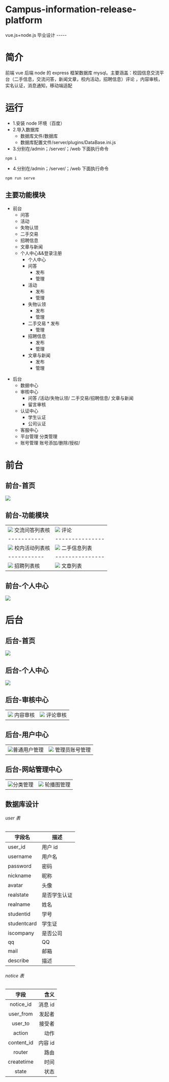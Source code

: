 # Campus-information-release-platform

vue.js+node.js 毕业设计 -----

# 简介

前端 vue 后端 node 的 express 框架数据库 mysql。主要涵盖：校园信息交流平台（二手信息，交流问答，新闻文章，校内活动，招聘信息）评论 ，内容审核，实名认证，消息通知，移动端适配

# 运行

- 1.安装 node 环境（百度）
- 2.导入数据库
  - 数据库文件/数据库
  - 数据库配置文件/server/plugins/DataBase.ini.js
- 3.分别在/admin；/server/；/web 下面执行命令

```
npm i
```

- 4.分别在/admin；/server/；/web 下面执行命令

```
npm run serve
```

## 主要功能模块

- 前台
  - 问答
  - 活动
  - 失物认领
  - 二手交易
  - 招聘信息
  - 文章与新闻
  - 个人中心&&登录注册
    - 个人中心
    * 问答
      - 发布
      - 管理
    * 活动
      - 发布
      - 管理
    * 失物认领
      - 发布
      - 管理
    * 二手交易 \* 发布
      - 管理
    * 招聘信息
      - 发布
      - 管理
    * 文章与新闻
      - 发布
      - 管理

* 后台
  - 数据中心
  - 审核中心
    - 问答 /活动/失物认领/ 二手交易/招聘信息/ 文章与新闻
    - 留言审核
  - 认证中心
    - 学生认证
    - 公司认证
  - 客服中心
  - 平台管理
    分类管理
  - 账号管理
    账号添加/删除/授权/

# 前台

## 前台-首页

<img  src="./tu/qt-sy.png">

## 前台-功能模块

|                                         |                                       |
| --------------------------------------- | ------------------------------------- |
| ![](./tu/qt-wd-list.png) 交流问答列表核 | ![](./tu/qt-pl.png) 评论              |
| -----------                             | ---------------                       |
| ![](./tu/qt-hd-list.png) 校内活动列表核 | ![](./tu/qt-es-list.png) 二手信息列表 |
| -----------                             | ---------------                       |
| ![](./tu/qt-wd-list.png) 招聘列表核     | ![](./tu/qt-wz-list.png) 文章列表     |

## 前台-个人中心

<img  src="./tu/qt-grzx.png">

# 后台

## 后台-首页

<img  src="./tu/ht-shouye.png">

## 后台-个人中心

<img  src="./tu/ht-gerenzhongxin.png">

## 后台-审核中心

|                                           |                                           |
| ----------------------------------------- | ----------------------------------------- |
| ![](./tu/ht-shenhezhongxin1.png) 内容审核 | ![](./tu/ht-shenhezhongxin2.png) 评论审核 |

## 后台-用户中心

|                                  |                                     |
| -------------------------------- | ----------------------------------- |
| ![](./tu/ht-yh1.png)普通用户管理 | ![](./tu/ht-yh2.png) 管理员账号管理 |

## 后台-网站管理中心

|                              |                                 |
| ---------------------------- | ------------------------------- |
| ![](./tu/ht-gl1.png)分类管理 | ![](./tu/ht-gl2.png) 轮播图管理 |

## 数据库设计

###### user 表

| 字段名      | 描述         |
| ----------- | ------------ |
| user_id     | 用户 id      |
| username    | 用户名       |
| password    | 密码         |
| nickname    | 昵称         |
| avatar      | 头像         |
| realstate   | 是否学生认证 |
| realname    | 姓名         |
| studentid   | 学号         |
| studentcard | 学生证       |
| iscompany   | 是否公司     |
| qq          | QQ           |
| mail        | 邮箱         |
| describe    | 描述         |

###### notice 表

|    字段    |    含义 |
| :--------: | ------: |
| notice_id  | 消息 id |
| user_from  |  发起者 |
|  user_to   |  接受者 |
|   action   |    动作 |
| content_id | 内容 id |
|   router   |    路由 |
| createtime |    时间 |
|   state    |    状态 |
